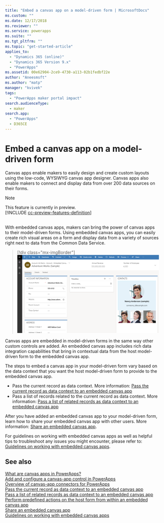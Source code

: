```yaml
---
title: "Embed a canvas app on a model-driven form | MicrosoftDocs"
ms.custom: ""
ms.date: 12/17/2018
ms.reviewer: ""
ms.service: powerapps
ms.suite: ""
ms.tgt_pltfrm: ""
ms.topic: "get-started-article"
applies_to: 
  - "Dynamics 365 (online)"
  - "Dynamics 365 Version 9.x"
  - "PowerApps"
ms.assetid: 00e62904-2ce9-4730-a113-02b1fedbf22e
author: "Aneesmsft"
ms.author: "matp"
manager: "kvivek"
tags: 
  - "PowerApps maker portal impact"
search.audienceType: 
  - maker
search.app: 
  - "PowerApps"
  - D365CE
---
```


# Embed a canvas app on a model-driven form

Canvas apps enable makers to easily design and create custom layouts using the low-code, WYSIWYG canvas app designer. Canvas apps also enable makers to connect and display data from over 200 data sources on their forms.

> [!NOTE]
> This feature is currently in preview. <br />
> [!INCLUDE [cc-preview-features-definition](../../includes/cc-preview-features-definition.md)] <br /><br />

With embedded canvas apps, makers can bring the power of canvas apps to their model-driven forms. Using embedded canvas apps, you can easily create rich visual areas on a form and display data from a variety of sources right next to data from the Common Data Service.

   > [!div class="mx-imgBorder"] 
   > ![Embedded canvas app in a model-driven app form](media/embed-canvas-app-in-form.png "Embedded canvas app in a model-driven app form")

Canvas apps are embedded in model-driven forms in the same way other custom controls are added. An embedded canvas app includes rich data integration capabilities that bring in contextual data from the host model-driven form to the embedded canvas app.

The steps to embed a canvas app in your model-driven form vary based on the data context that you want the host model-driven form to provide to the embedded canvas app.
-	Pass the current record as data context. More information: [Pass the current record as data context to an embedded canvas app](pass-current-embedded-canvas-app.md)
-	Pass a list of records related to the current record as data context. More information: [Pass a list of related records as data context to an embedded canvas app](pass-related-embedded-canvas-app.md) 

After you have added an embedded canvas app to your model-driven form, learn how to share your embedded canvas app with other users. More information: [Share an embedded canvas app](share-embedded-canvas-app.md).

For guidelines on working with embedded canvas apps as well as helpful tips to troubleshoot any issues you might encounter, please refer to: [Guidelines on working with embedded canvas apps](embedded-canvas-app-guidelines.md).

## See also
[What are canvas apps in PowerApps?](../canvas-apps/getting-started.md) <br />
[Add and configure a canvas-app control in PowerApps](../canvas-apps/add-configure-controls.md) <br />
[Overview of canvas-app connectors for PowerApps](../canvas-apps/connections-list.md) <br />
[Pass the current record as data context to an embedded canvas app](pass-current-embedded-canvas-app.md) <br />
[Pass a list of related records as data context to an embedded canvas app](pass-related-embedded-canvas-app.md) <br />
[Perform predefined actions on the host form from within an embedded canvas app](embedded-canvas-app-actions.md) <br />
[Share an embedded canvas app](share-embedded-canvas-app.md) <br />
[Guidelines on working with embedded canvas apps](embedded-canvas-app-guidelines.md)
